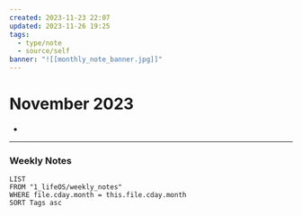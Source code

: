 ```yaml
---
created: 2023-11-23 22:07
updated: 2023-11-26 19:25
tags:
  - type/note
  - source/self
banner: "![[monthly_note_banner.jpg]]"
---
```

# November 2023

- 

---

### Weekly Notes
```dataview
LIST
FROM "1_lifeOS/weekly_notes" 
WHERE file.cday.month = this.file.cday.month
SORT Tags asc
```
